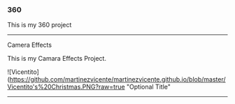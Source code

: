 ### 360

This is my 360 project

<script src="//360.vizor.io/scripts/embed.js" data-vizorurl="//360.vizor.io/embed/v/jkybr" ></script>

***

Camera Effects

This is my Camara Effects Project.

![Vicentito](https://github.com/martinezvicente/martinezvicente.github.io/blob/master/Vicentito's%20Christmas.PNG?raw=true "Optional Title"

***
